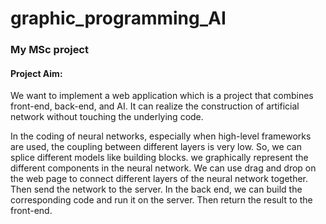 # graphic_programming_AI
### My MSc project
#### Project Aim: 
We want to implement a web application which is a project that combines front-end, back-end, and AI. It can realize the construction of artificial network without touching the underlying code. 

In the coding of neural networks, especially when high-level frameworks are used, the coupling between different layers is very low. So, we can splice different models like building blocks. we graphically represent the different components in the neural network. We can use drag and drop on the web page to connect different layers of the neural network together. Then send the network to the server. In the back end, we can build the corresponding code and run it on the server. Then return the result to the front-end.
